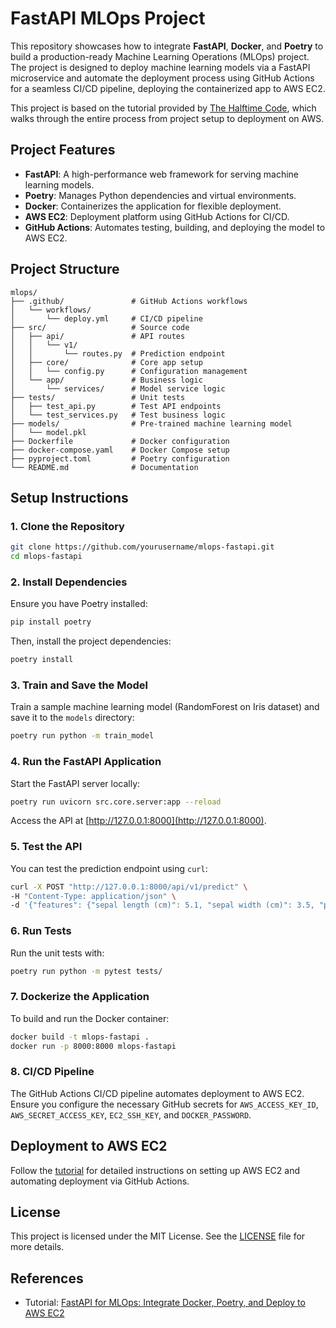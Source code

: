 # FastAPI MLOps Project

This repository showcases how to integrate **FastAPI**, **Docker**, and **Poetry** to build a production-ready Machine Learning Operations (MLOps) project. The project is designed to deploy machine learning models via a FastAPI microservice and automate the deployment process using GitHub Actions for a seamless CI/CD pipeline, deploying the containerized app to AWS EC2.

This project is based on the tutorial provided by [The Halftime Code](https://www.thehalftimecode.com/fastapi-for-mlops-integrate-docker-poetry-and-deploy-to-aws-ec2/), which walks through the entire process from project setup to deployment on AWS.

## Project Features

- **FastAPI**: A high-performance web framework for serving machine learning models.
- **Poetry**: Manages Python dependencies and virtual environments.
- **Docker**: Containerizes the application for flexible deployment.
- **AWS EC2**: Deployment platform using GitHub Actions for CI/CD.
- **GitHub Actions**: Automates testing, building, and deploying the model to AWS EC2.

## Project Structure

```plaintext
mlops/
├── .github/               # GitHub Actions workflows
│   └── workflows/
│       └── deploy.yml     # CI/CD pipeline
├── src/                   # Source code
│   ├── api/               # API routes
│   │   └── v1/
│   │       └── routes.py  # Prediction endpoint
│   ├── core/              # Core app setup
│   │   └── config.py      # Configuration management
│   └── app/               # Business logic
│       └── services/      # Model service logic
├── tests/                 # Unit tests
│   ├── test_api.py        # Test API endpoints
│   └── test_services.py   # Test business logic
├── models/                # Pre-trained machine learning model
│   └── model.pkl
├── Dockerfile             # Docker configuration
├── docker-compose.yaml    # Docker Compose setup
├── pyproject.toml         # Poetry configuration
└── README.md              # Documentation
```

## Setup Instructions

### 1. Clone the Repository

```bash
git clone https://github.com/yourusername/mlops-fastapi.git
cd mlops-fastapi
```

### 2. Install Dependencies

Ensure you have Poetry installed:

```bash
pip install poetry
```

Then, install the project dependencies:

```bash
poetry install
```

### 3. Train and Save the Model

Train a sample machine learning model (RandomForest on Iris dataset) and save it to the `models` directory:

```bash
poetry run python -m train_model
```

### 4. Run the FastAPI Application

Start the FastAPI server locally:

```bash
poetry run uvicorn src.core.server:app --reload
```

Access the API at [http://127.0.0.1:8000](http://127.0.0.1:8000).

### 5. Test the API

You can test the prediction endpoint using `curl`:

```bash
curl -X POST "http://127.0.0.1:8000/api/v1/predict" \
-H "Content-Type: application/json" \
-d '{"features": {"sepal length (cm)": 5.1, "sepal width (cm)": 3.5, "petal length (cm)": 1.4, "petal width (cm)": 0.2}}'
```

### 6. Run Tests

Run the unit tests with:

```bash
poetry run python -m pytest tests/
```

### 7. Dockerize the Application

To build and run the Docker container:

```bash
docker build -t mlops-fastapi .
docker run -p 8000:8000 mlops-fastapi
```

### 8. CI/CD Pipeline

The GitHub Actions CI/CD pipeline automates deployment to AWS EC2. Ensure you configure the necessary GitHub secrets for `AWS_ACCESS_KEY_ID`, `AWS_SECRET_ACCESS_KEY`, `EC2_SSH_KEY`, and `DOCKER_PASSWORD`.

## Deployment to AWS EC2

Follow the [tutorial](https://www.thehalftimecode.com/fastapi-for-mlops-integrate-docker-poetry-and-deploy-to-aws-ec2/) for detailed instructions on setting up AWS EC2 and automating deployment via GitHub Actions.

## License

This project is licensed under the MIT License. See the [LICENSE](LICENSE) file for more details.

## References

- Tutorial: [FastAPI for MLOps: Integrate Docker, Poetry, and Deploy to AWS EC2](https://www.thehalftimecode.com/fastapi-for-mlops-integrate-docker-poetry-and-deploy-to-aws-ec2/)
